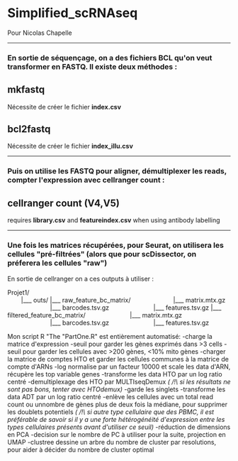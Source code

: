 # Simplified_scRNAseq
Pour Nicolas Chapelle

***

### En sortie de séquençage, on a des fichiers BCL qu'on veut transformer en FASTQ. Il existe deux méthodes :

## mkfastq 
Nécessite de créer le fichier **index.csv**

## bcl2fastq 
Nécessite de créer le fichier **index_illu.csv**

***

### Puis on utilise les FASTQ pour aligner, démultiplexer les reads, compter l'expression avec cellranger count :

## cellranger count (V4,V5) 
requires **library.csv** and **featureindex.csv** when using antibody labelling

***

### Une fois les matrices récupérées, pour Seurat, on utilisera les cellules "pré-filtrées" (alors que pour scDissector, on préferera les cellules "raw")

En sortie de cellranger on a ces outputs à utiliser :

Projet1/  
⠀⠀⠀|___ outs/
           |___ raw_feature_bc_matrix/
           ⠀⠀⠀⠀⠀⠀⠀⠀⠀|___ matrix.mtx.gz  
⠀⠀⠀⠀⠀⠀⠀⠀⠀           |___ barcodes.tsv.gz 
⠀⠀⠀⠀⠀⠀⠀⠀⠀           |___ features.tsv.gz 
           |___ filtered_feature_bc_matrix/
⠀⠀⠀⠀⠀⠀⠀⠀⠀           |___ matrix.mtx.gz  
⠀⠀⠀⠀⠀⠀⠀⠀⠀           |___ barcodes.tsv.gz 
⠀⠀⠀⠀⠀⠀⠀⠀⠀           |___ features.tsv.gz  

Mon script R "The "PartOne.R" est entièrement automatisé:
-charge la matrice d'expression
-seuil pour garder les gènes exprimés dans >3 cells
-seuil pour garder les cellules avec >200 gènes, <10% mito gènes
-charger la matrice de comptes HTO et garder les cellules communes à la matrice de compte d'ARNs
-log normalise par un facteur 10000 et scale les data d'ARN, récupère les top variable genes
-transforme les data HTO par un log ratio centré
-demultiplexage des HTO par MULTIseqDemux _( /!\ si les résultats ne sont pas bons, tenter avec HTOdemux)_
-garde les singlets
-transforme les data ADT par un log ratio centré
-enlève les cellules avec un total read count ou unnombre de gènes plus de deux fois la médiane, pour supprimer les doublets potentiels _( /!\ si autre type cellulaire que des PBMC, il est préférable de savoir si il y a une forte hétérogénéité d'expression entre les types cellulaires présents avant d'utiliser ce seuil)_
-réduction de dimensions en PCA
-decision sur le nombre de PC à utiliser pour la suite, projection en UMAP
-clustree dessine un arbre du nombre de cluster par resolutions, pour aider à décider du nombre de cluster optimal

